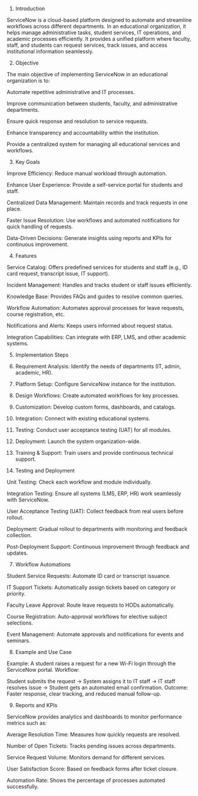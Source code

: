 1. Introduction

ServiceNow is a cloud-based platform designed to automate and streamline workflows across different departments. In an educational organization, it helps manage administrative tasks, student services, IT operations, and academic processes efficiently. It provides a unified platform where faculty, staff, and students can request services, track issues, and access institutional information seamlessly.


2. Objective

The main objective of implementing ServiceNow in an educational organization is to:

Automate repetitive administrative and IT processes.

Improve communication between students, faculty, and administrative departments.

Ensure quick response and resolution to service requests.

Enhance transparency and accountability within the institution.

Provide a centralized system for managing all educational services and workflows.


3. Key Goals

Improve Efficiency: Reduce manual workload through automation.

Enhance User Experience: Provide a self-service portal for students and staff.

Centralized Data Management: Maintain records and track requests in one place.

Faster Issue Resolution: Use workflows and automated notifications for quick handling of requests.

Data-Driven Decisions: Generate insights using reports and KPIs for continuous improvement.


4. Features

Service Catalog: Offers predefined services for students and staff (e.g., ID card request, transcript issue, IT support).

Incident Management: Handles and tracks student or staff issues efficiently.

Knowledge Base: Provides FAQs and guides to resolve common queries.

Workflow Automation: Automates approval processes for leave requests, course registration, etc.

Notifications and Alerts: Keeps users informed about request status.

Integration Capabilities: Can integrate with ERP, LMS, and other academic systems.


5. Implementation Steps

1. Requirement Analysis: Identify the needs of departments (IT, admin, academic, HR).


2. Platform Setup: Configure ServiceNow instance for the institution.


3. Design Workflows: Create automated workflows for key processes.


4. Customization: Develop custom forms, dashboards, and catalogs.


5. Integration: Connect with existing educational systems.


6. Testing: Conduct user acceptance testing (UAT) for all modules.


7. Deployment: Launch the system organization-wide.


8. Training & Support: Train users and provide continuous technical support.


6. Testing and Deployment

Unit Testing: Check each workflow and module individually.

Integration Testing: Ensure all systems (LMS, ERP, HR) work seamlessly with ServiceNow.

User Acceptance Testing (UAT): Collect feedback from real users before rollout.

Deployment: Gradual rollout to departments with monitoring and feedback collection.

Post-Deployment Support: Continuous improvement through feedback and updates.


7. Workflow Automations

Student Service Requests: Automate ID card or transcript issuance.

IT Support Tickets: Automatically assign tickets based on category or priority.

Faculty Leave Approval: Route leave requests to HODs automatically.

Course Registration: Auto-approval workflows for elective subject selections.

Event Management: Automate approvals and notifications for events and seminars.


8. Example and Use Case

Example:
A student raises a request for a new Wi-Fi login through the ServiceNow portal.
Workflow:

Student submits the request → System assigns it to IT staff → IT staff resolves issue → Student gets an automated email confirmation.
Outcome:
Faster response, clear tracking, and reduced manual follow-up.


9. Reports and KPIs

ServiceNow provides analytics and dashboards to monitor performance metrics such as:

Average Resolution Time: Measures how quickly requests are resolved.

Number of Open Tickets: Tracks pending issues across departments.

Service Request Volume: Monitors demand for different services.

User Satisfaction Score: Based on feedback forms after ticket closure.

Automation Rate: Shows the percentage of processes automated successfully.

